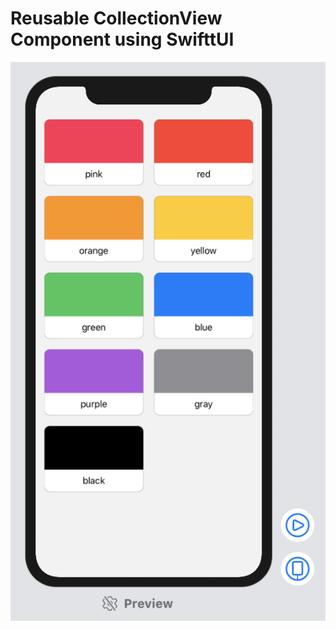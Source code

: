 # Reusable CollectionView Component using SwifttUI


![GitHub Logo](https://github.com/adriano-leal/reusableCollectionView/blob/master/collection.png)
